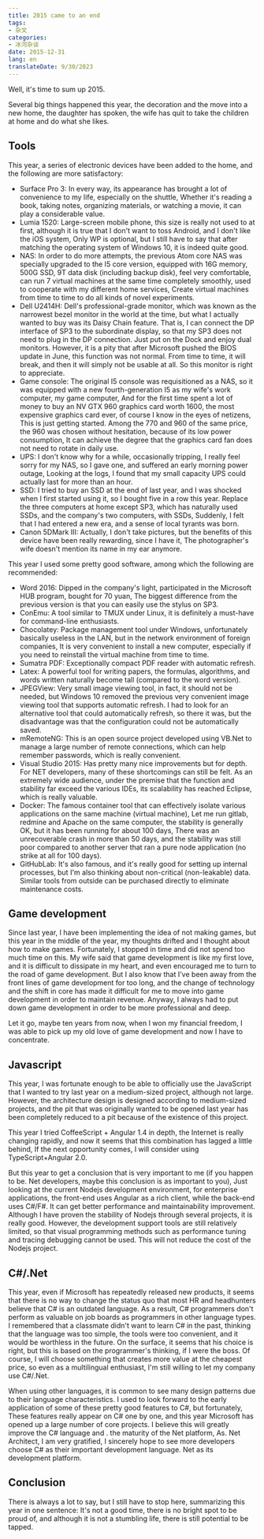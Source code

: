 ```yaml
---
title: 2015 came to an end
tags:
- 杂文
categories:
- 冰河杂谈
date: 2015-12-31
lang: en
translateDate: 9/30/2023
---
```


Well, it's time to sum up 2015.

Several big things happened this year, the decoration and the move into a new home, the daughter has spoken, the wife has quit to take the children at home and do what she likes.

## Tools

This year, a series of electronic devices have been added to the home, and the following are more satisfactory:

* Surface Pro 3: In every way, its appearance has brought a lot of convenience to my life, especially on the shuttle,
  Whether it's reading a book, taking notes, organizing materials, or watching a movie, it can play a considerable value.
* Lumia 1520: Large-screen mobile phone, this size is really not used to at first, although it is true that I don't want to toss Android, and I don't like the iOS system,
  Only WP is optional, but I still have to say that after matching the operating system of Windows 10, it is indeed quite good.
* NAS: In order to do more attempts, the previous Atom core NAS was specially upgraded to the I5 core version, equipped with 16G memory, 500G SSD,
  9T data disk (including backup disk), feel very comfortable, can run 7 virtual machines at the same time completely smoothly, used to cooperate with my different home services,
  Create virtual machines from time to time to do all kinds of novel experiments.
* Dell U2414H: Dell's professional-grade monitor, which was known as the narrowest bezel monitor in the world at the time, but what I actually wanted to buy was its Daisy Chain feature.
  That is, I can connect the DP interface of SP3 to the subordinate display, so that my SP3 does not need to plug in the DP connection.
  Just put on the Dock and enjoy dual monitors. However, it is a pity that after Microsoft pushed the BIOS update in June, this function was not normal.
  From time to time, it will break, and then it will simply not be usable at all. So this monitor is right to appreciate.
* Game console: The original I5 console was requisitioned as a NAS, so it was equipped with a new fourth-generation I5 as my wife's work computer, my game computer,
  And for the first time spent a lot of money to buy an NV GTX 960 graphics card worth 1600, the most expensive graphics card ever, of course I know in the eyes of netizens,
  This is just getting started. Among the 770 and 960 of the same price, the 960 was chosen without hesitation, because of its low power consumption,
  It can achieve the degree that the graphics card fan does not need to rotate in daily use.
* UPS: I don't know why for a while, occasionally tripping, I really feel sorry for my NAS, so I gave one, and suffered an early morning power outage,
  Looking at the logs, I found that my small capacity UPS could actually last for more than an hour.
* SSD: I tried to buy an SSD at the end of last year, and I was shocked when I first started using it, so I bought five in a row this year.
  Replace the three computers at home except SP3, which has naturally used SSDs, and the company's two computers, with SSDs,
  Suddenly, I felt that I had entered a new era, and a sense of local tyrants was born.
* Canon 5DMark III: Actually, I don't take pictures, but the benefits of this device have been really rewarding, since I have it,
  The photographer's wife doesn't mention its name in my ear anymore.

This year I used some pretty good software, among which the following are recommended:

* Word 2016: Dipped in the company's light, participated in the Microsoft HUB program, bought for 70 yuan,
  The biggest difference from the previous version is that you can easily use the stylus on SP3.
* ConEmu: A tool similar to TMUX under Linux, it is definitely a must-have for command-line enthusiasts.
* Chocolatey: Package management tool under Windows, unfortunately basically useless in the LAN, but in the network environment of foreign companies,
  It is very convenient to install a new computer, especially if you need to reinstall the virtual machine from time to time.
* Sumatra PDF: Exceptionally compact PDF reader with automatic refresh.
* Latex: A powerful tool for writing papers, the formulas, algorithms, and words written naturally become tall (compared to the word version).
* JPEGView: Very small image viewing tool, in fact, it should not be needed, but Windows 10 removed the previous very convenient image viewing tool that supports automatic refresh.
  I had to look for an alternative tool that could automatically refresh, so there it was, but the disadvantage was that the configuration could not be automatically saved.
* mRemoteNG: This is an open source project developed using VB.Net to manage a large number of remote connections, which can help remember passwords, which is really convenient.
* Visual Studio 2015: Has pretty many nice improvements but for depth. For NET developers, many of these shortcomings can still be felt.
  As an extremely wide audience, under the premise that the function and stability far exceed the various IDEs, its scalability has reached Eclipse, which is really valuable.
* Docker: The famous container tool that can effectively isolate various applications on the same machine (virtual machine),
  Let me run gitlab, redmine and Apache on the same computer, the stability is generally OK, but it has been running for about 100 days,
  There was an unrecoverable crash in more than 50 days, and the stability was still poor compared to another server that ran a pure node application (no strike at all for 100 days).
* GitHubLab: It's also famous, and it's really good for setting up internal processes, but I'm also thinking about non-critical (non-leakable) data.
  Similar tools from outside can be purchased directly to eliminate maintenance costs.

## Game development

Since last year, I have been implementing the idea of not making games, but this year in the middle of the year, my thoughts drifted and I thought about how to make games.
Fortunately, I stopped in time and did not spend too much time on this.
My wife said that game development is like my first love, and it is difficult to dissipate in my heart, and even encouraged me to turn to the road of game development.
But I also know that I've been away from the front lines of game development for too long, and the change of technology and the shift in core has made it difficult for me to move into game development in order to maintain revenue.
Anyway, I always had to put down game development in order to be more professional and deep.

Let it go, maybe ten years from now, when I won my financial freedom, I was able to pick up my old love of game development and now I have to concentrate.

## Javascript

This year, I was fortunate enough to be able to officially use the JavaScript that I wanted to try last year on a medium-sized project, although not large.
However, the architecture design is designed according to medium-sized projects, and the pit that was originally wanted to be opened last year has been completely reduced to a pit because of the existence of this project.

This year I tried CoffeeScript + Angular 1.4 in depth, the Internet is really changing rapidly, and now it seems that this combination has lagged a little behind,
If the next opportunity comes, I will consider using TypeScript+Angular 2.0.

But this year to get a conclusion that is very important to me (if you happen to be. Net developers, maybe this conclusion is as important to you),
Just looking at the current Nodejs development environment, for enterprise applications, the front-end uses Angular as a rich client, while the back-end uses C#/F#.
It can get better performance and maintainability improvement. Although I have proven the stability of Nodejs through several projects, it is really good.
However, the development support tools are still relatively limited, so that visual programming methods such as performance tuning and tracing debugging cannot be used.
This will not reduce the cost of the Nodejs project.

## C#/.Net

This year, even if Microsoft has repeatedly released new products, it seems that there is no way to change the status quo that most HR and headhunters believe that C# is an outdated language.
As a result, C# programmers don't perform as valuable on job boards as programmers in other language types.
I remembered that a classmate didn't want to learn C# in the past, thinking that the language was too simple, the tools were too convenient, and it would be worthless in the future.
On the surface, it seems that his choice is right, but this is based on the programmer's thinking, if I were the boss.
Of course, I will choose something that creates more value at the cheapest price, so even as a multilingual enthusiast,
I'm still willing to let my company use C#/.Net.

When using other languages, it is common to see many design patterns due to their language characteristics.
I used to look forward to the early application of some of these pretty good features to C#, but fortunately,
These features really appear on C# one by one, and this year Microsoft has opened up a large number of core projects.
I believe this will greatly improve the C# language and . the maturity of the Net platform,
As. Net Architect, I am very gratified,
I sincerely hope to see more developers choose C# as their important development language. Net as its development platform.

## Conclusion

There is always a lot to say, but I still have to stop here, summarizing this year in one sentence:
It's not a good time, there is no bright spot to be proud of, and although it is not a stumbling life, there is still potential to be tapped.
